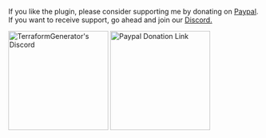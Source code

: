 If you like the plugin, please consider supporting me by donating on [Paypal](https://paypal.me/leonardrfong). If you want to receive support, go ahead and join our [Discord.](https://discord.gg/yW7JcqM)

<a href= "https://discord.gg/yW7JcqM" target="__blank">
<img alt="TerraformGenerator's Discord" src="https://discord.com/assets/cb48d2a8d4991281d7a6a95d2f58195e.svg" width="200"></a> 
<a href= "https://paypal.me/leonardrfong" target="__blank">
<img alt="Paypal Donation Link" src="https://1000logos.net/wp-content/uploads/2017/05/Paypal-Logo.png" width="200">
</a>